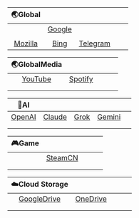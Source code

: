 |                           🌏Global                            |                                                              |                                                              |      |      |
| :----------------------------------------------------------: | :----------------------------------------------------------: | :----------------------------------------------------------: | :--: | :--: |
|                                                              | [Google](https://github.com/Ryliey/Rules/tree/main/Clash/Google) |                                                              |      |      |
|                                                              |                                                              |                                                              |      |      |
| [Mozilla](https://github.com/Ryliey/Rules/tree/main/Clash/Mozilla) | [Bing](https://github.com/Ryliey/Rules/tree/main/Clash/Bing) | [Telegram](https://github.com/Ryliey/Rules/tree/main/Clash/Telegram) |      |      |

|                         🌏GlobalMedia                         |                                                              |      |      |      |
| :----------------------------------------------------------: | :----------------------------------------------------------: | :--: | :--: | :--: |
| [YouTube](https://github.com/Ryliey/Rules/tree/main/Clash/YouTube) | [Spotify](https://github.com/Ryliey/Rules/tree/main/Clash/Spotify) |      |      |      |
|                                                              |                                                              |      |      |      |
|                                                              |                                                              |      |      |      |

|                             🤖AI                              |                                                              |                                                              |                                                              |      |
| :----------------------------------------------------------: | :----------------------------------------------------------: | :----------------------------------------------------------: | :----------------------------------------------------------: | :--: |
| [OpenAI](https://github.com/Ryliey/Rules/tree/main/Clash/OpenAI) | [Claude](https://github.com/Ryliey/Rules/tree/main/Clash/Claude) | [Grok](https://github.com/Ryliey/Rules/tree/main/Clash/Grok) | [Gemini](https://github.com/Ryliey/Rules/tree/main/Clash/Gemini) |      |
|                                                              |                                                              |                                                              |                                                              |      |
|                                                              |                                                              |                                                              |                                                              |      |

| 🎮Game |                                                              |      |      |      |
| :---: | :----------------------------------------------------------: | :--: | :--: | :--: |
|       | [SteamCN](https://github.com/Ryliey/Rules/tree/main/Clash/SteamCN) |      |      |      |
|       |                                                              |      |      |      |
|       |                                                              |      |      |      |

|                        ☁️Cloud Storage                        |                                                              |      |      |      |
| :----------------------------------------------------------: | :----------------------------------------------------------: | ---- | ---- | ---- |
| [GoogleDrive](https://github.com/Ryliey/Rules/tree/main/Clash/GoogleDrive) | [OneDrive](https://github.com/Ryliey/Rules/tree/main/Clash/OneDrive) |      |      |      |
|                                                              |                                                              |      |      |      |
|                                                              |                                                              |      |      |      |

